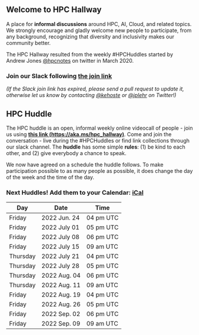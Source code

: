 ## Welcome to HPC Hallway

A place for **informal discussions** around HPC, AI, Cloud, and related topics.
We strongly encourage and gladly welcome new people to participate, from any background, recognizing that diversity and inclusivity makes our community better.

The HPC Hallway resulted from the weekly #HPCHuddles started by Andrew Jones [@hpcnotes](https://twitter.com/hpcnotes) on twitter in March 2020.

### Join our Slack following [the join link](https://join.slack.com/t/hpc-huddle/shared_invite/zt-1ebavltsl-krRdCRVysFlN9xl8TxXcYg)

*(If the Slack join link has expired, please send a pull request to update it, otherwise let us know by contacting [@kehoste](https://twitter.com/kehoste) or
[@jplehr](https://twitter.com/jplehr) on Twitter!)*

## HPC Huddle

The HPC huddle is an open, informal weekly online videocall of people - join us using [**this link (https://aka.ms/hpc_hallway)**](https://aka.ms/hpc_hallway).
Come and join the conversation - live during the #HPCHuddles or find link collections through our slack channel.
The **huddle** has some simple **rules**: (1) be kind to each other, and (2) give everybody a chance to speak.

We now have agreed on a schedule the huddle follows.
To make participation possible to as many people as possible, it does change the day of the week and the time of the day.

### Next Huddles! Add them to your Calendar: [iCal](hpc-hallway.ics)

| Day | Date  | Time |
|-----|------|----------|
| Friday | 2022 Jun. 24 | 04 pm UTC |
| Friday | 2022 July 01 | 05 pm UTC |
| Friday | 2022 July 08 | 06 pm UTC |
| Friday | 2022 July 15 | 09 am UTC |
| Thursday | 2022 July 21 | 04 pm UTC |
| Thursday | 2022 July 28 | 05 pm UTC |
| Thursday | 2022 Aug. 04 | 06 pm UTC |
| Thursday | 2022 Aug. 11 | 09 am UTC |
| Friday | 2022 Aug. 19 | 04 pm UTC |
| Friday | 2022 Aug. 26 | 05 pm UTC |
| Friday | 2022 Sep. 02 | 06 pm UTC |
| Friday | 2022 Sep. 09 | 09 am UTC |
